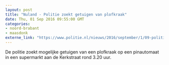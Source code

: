 ```yaml
---
layout: post
title: "Nuland - Politie zoekt getuigen van plofkraak"
date: Thu, 01 Sep 2016 09:55:00 GMT
categories: 
- noord-brabant 
- maasdonk 
externe_link: "https://www.politie.nl/nieuws/2016/september/1/09-politie-zoekt-getuigen-van-plofkraak.html"
---
```


De politie zoekt mogelijke getuigen van een plofkraak op een pinautomaat in een supermarkt aan de Kerkstraat rond 3.20 uur.
